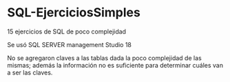 # SQL-EjerciciosSimples
15 ejercicios de SQL de poco complejidad

Se usó SQL SERVER management Studio 18

No se agregaron claves a las tablas dada la poco complejidad de las mismas; además la información no es suficiente para determinar cuáles van a ser las claves.

